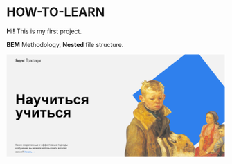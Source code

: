 # HOW-TO-LEARN
**Hi!** This is my first project.

**BEM** Methodology, **Nested** file structure.

![Logo](images/images_sprint-2/How-to-learn-header.png)
